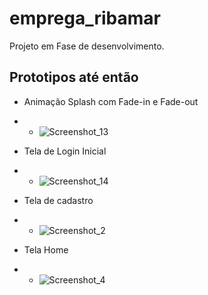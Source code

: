 # emprega_ribamar

Projeto em Fase de desenvolvimento.

## Prototipos até então
* Animação Splash com Fade-in e Fade-out
* - ![Screenshot_13](https://github.com/jcr04/Emprega-Ribamar.Flutter/assets/70778525/deb5b550-d84c-47d7-8d20-1f0ef45ce7d4)

* Tela de Login Inicial
* - ![Screenshot_14](https://github.com/jcr04/Emprega-Ribamar.Flutter/assets/70778525/14d44cb4-e799-4b17-8657-086bfbc7b14a)

* Tela de cadastro
* - ![Screenshot_2](https://github.com/jcr04/Emprega-Ribamar.Flutter/assets/70778525/97194662-a4e2-4b10-91bc-7cefad9c5901)
* Tela Home
* - ![Screenshot_4](https://github.com/jcr04/Emprega-Ribamar.Flutter/assets/70778525/13f3c1b2-033d-40e6-aece-ae0857fa8012)
